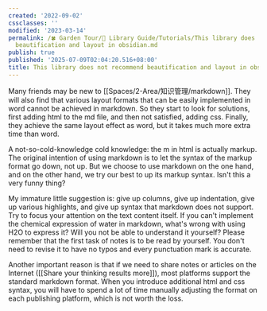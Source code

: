```yaml
---
created: '2022-09-02'
cssclasses: ''
modified: '2023-03-14'
permalink: /🍀 Garden Tour/🧰 Library Guide/Tutorials/This library does not recommend
  beautification and layout in obsidian.md
publish: true
published: '2025-07-09T02:04:20.516+08:00'
title: This library does not recommend beautification and layout in obsidian
---
```

Many friends may be new to [[Spaces/2-Area/知识管理/markdown]]. They will also find that various layout formats that can be easily implemented in word cannot be achieved in markdown. So they start to look for solutions, first adding html to the md file, and then not satisfied, adding css. Finally, they achieve the same layout effect as word, but it takes much more extra time than word.

A not-so-cold-knowledge cold knowledge: the m in html is actually markup. The original intention of using markdown is to let the syntax of the markup format go down, not up. But we choose to use markdown on the one hand, and on the other hand, we try our best to up its markup syntax. Isn't this a very funny thing?

My immature little suggestion is: give up columns, give up indentation, give up various highlights, and give up syntax that markdown does not support. Try to focus your attention on the text content itself. If you can't implement the chemical expression of water in markdown, what's wrong with using H2O to express it? Will you not be able to understand it yourself? Please remember that the first task of notes is to be read by yourself. You don't need to revise it to have no typos and every punctuation mark is accurate.

Another important reason is that if we need to share notes or articles on the Internet ([[Share your thinking results more]]), most platforms support the standard markdown format. When you introduce additional html and css syntax, you will have to spend a lot of time manually adjusting the format on each publishing platform, which is not worth the loss. 